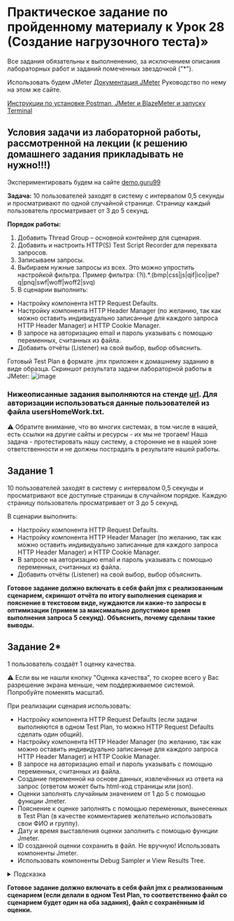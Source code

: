 # Практическое задание по пройденному материалу к Урок 28 (Создание нагрузочного теста)»

Все задания обязательны к выполненению, за исключением описания лабораторных работ и заданий помеченных звездочкой ("*").

Использовать будем JMeter [Документация JMeter](https://jmeter.apache.org/)
Руководство по нему на этом же сайте.

[Инструкции по установке Postman, JMeter и BlazeMeter и запуску Terminal](https://github.com/AMuzhev/Instructions/blob/main/InstructionJmeter-Postman.md)

## Условия задачи из лабораторной работы, рассмотренной на лекции (**к решению домашнего задания прикладывать не нужно!!!**)

Экспериментировать будем на сайте [demo.guru99](http://demo.guru99.com/)

**Задача:**
10 пользователей заходят в систему с интервалом 0,5 секунды и просматривают по одной случайной странице. Страницу каждый пользователь просматривает от 3 до 5 секунд.

**Порядок работы:**
1.	Добавить Thread Group – основной контейнер для сценария.
2.	Добавить и настроить HTTP(S) Test Script Recorder для перехвата запросов.
3.	Записываем запросы.
4.	Выбираем нужные запросы из всех. Это можно упростить настройкой фильтра.
  Пример фильтра: (?i).*\.(bmp|css|js|qif|ico|ipe?q|pnq|swf|woff|woff2|svq)
5.	В сценарии выполнить:
-	Настройку компонента HTTP Request Defaults.
-	Настройку компонента HTTP Header Manager (по желанию, так как можно оставить индивидуально записанные для каждого запроса HTTP Header Manager) и HTTP Cookie Manager.
-	В запросе на авторизацию email и пароль указывать с помощью переменных, считанных из файла.
-	Добавить отчёты (Listener) на свой выбор, выбор объяснить.

Готовый Test Plan в формате .jmx приложен к домашнему заданию в виде образца.
Скриншот результата задачи лабораторной работы в JMeter:
![image](https://github.com/AMuzhev/all-homeworks/assets/152031354/12f47116-b4f7-439c-a31d-2f41e048251a)


### Нижеописанные задания выполняются на стенде [url](http://gge-portal-std.gp.naumen.ru/). Для авторизации использоваться данные пользователей из файла usersHomeWork.txt.

⚠️ Обратите внимание, что во многих системах, в том числе в нашей, есть ссылки на другие сайты и ресурсы - их мы не трогаем! Наша задача - протестировать нашу систему, а сторонние не в нашей зоне ответственности и не должны пострадать в результате нашей работы.

## Задание 1
10 пользователей заходят в систему с интервалом 0,5 секунды и просматривают все доступные страницы в случайном порядке. Каждую страницу пользователь просматривает от 3 до 5 секунд.

В сценарии выполнить:
-	Настройку компонента HTTP Request Defaults.
-	Настройку компонента HTTP Header Manager (по желанию, так как можно оставить индивидуально записанные для каждого запроса HTTP Header Manager) и HTTP Cookie Manager.
-	В запросе на авторизацию email и пароль указывать с помощью переменных, считанных из файла.
-	Добавить отчёты (Listener) на свой выбор, выбор объяснить.

**Готовое задание должно включать в себя файл jmx с реализованным сценарием, скриншот отчёта по итогу выполнения сценария и пояснение в текстовом виде, нуждаются ли какие-то запросы в оптимизации (примем за максимально допустимое время выполнения запроса 5 секунд). Объяснить, почему сделаны такие выводы.**

## Задание 2*
1 пользователь создаёт 1 оценку качества.

⚠️ Если вы не нашли кнопку "Оценка качества", то скорее всего у Вас разрешение экрана меньше, чем поддерживаемое системой. Попробуйте поменять масштаб.

При реализации сценария использовать:
-	Настройку компонента HTTP Request Defaults (если задачи выполняются в одном Test Plan, то можно HTTP Request Defaults сделать один общий).
-	Настройку компонента HTTP Header Manager (по желанию, так как можно оставить индивидуально записанные для каждого запроса HTTP Header Manager) и HTTP Cookie Manager.
-	В запросе на авторизацию email и пароль указывать с помощью переменных, считанных из файла.
-	Создание переменной на основе данных, извлечённых из ответа на запрос (ответом может быть html-код страницы или json).
-	Оценки заполнять случайным значением от 1 до 5 с помощью функции Jmeter.
-	Пояснение к оценке заполнять с помощью переменных, вынесенных в Test Plan (в качестве комментариев желательно использовать свои ФИО и группу).
-	Дату и время выставления оценки заполнить с помощью функции Jmeter.
-	ID созданной оценки сохранить в файл. Не вручную! Использовать компоненты Jmeter.
-	Использовать компоненты Debug Sampler и View Results Tree.

<details>
   <summary>Подсказка</summary>

   - При открытии (до отправки) формы сообщения можно воспользоваться Постпроцессором JSON:
     ![image](https://github.com/AMuzhev/all-homeworks/assets/152031354/b7faf8eb-e705-4b98-82a7-cac90b059401)

   - При отправке пояснения к оценке (в запросе) можно воспользоваться следующим вариантом возможностей Jmeter, методом подстановки переменных и функций:
     ![image](https://github.com/AMuzhev/all-homeworks/assets/152031354/de2fb6e3-8eb9-4d62-8b76-b036d519c77a)

   - Для записи в файл ID оценки можно воспользоваться Постпроцессором BeanShell PostProcessor (согласно примера с использованием скрипта):
     ![image](https://github.com/AMuzhev/all-homeworks/assets/152031354/59122f98-63ce-4e06-ae8d-cbab5987d107)
   
</details>

**Готовое задание должно включать в себя файл jmx с реализованным сценарием (если делали в одном Test Plan, то соответственно файл со сценарием будет один на оба задания), файл с сохранённым id оценки.**
